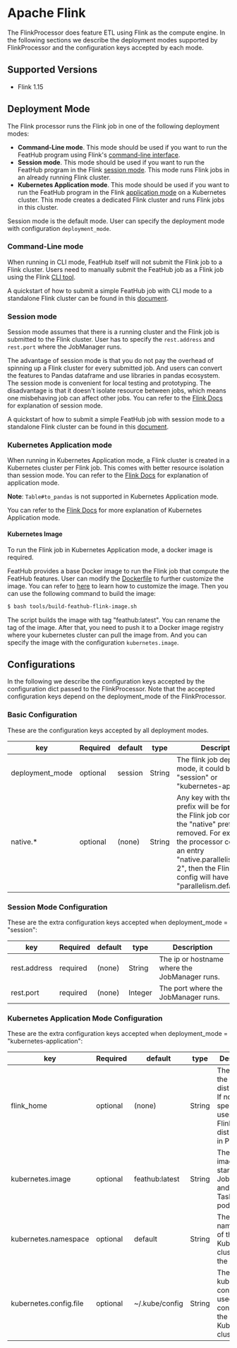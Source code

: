 # Apache Flink

The FlinkProcessor does feature ETL using Flink as the compute engine. In the
following sections we describe the deployment modes supported by FlinkProcessor
and the configuration keys accepted by each mode.

## Supported Versions

- Flink 1.15

## Deployment Mode
The Flink processor runs the Flink job in one of the following deployment modes:

- **Command-Line mode**. This mode should be used if you want to run the FeatHub
  program using Flink's [command-line
interface](https://nightlies.apache.org/flink/flink-docs-stable/docs/deployment/cli/#command-line-interface).
- **Session mode**. This mode should be used if you want to run the FeatHub program
  in the Flink [session
mode](https://nightlies.apache.org/flink/flink-docs-release-1.16/docs/deployment/overview/#session-mode).
This mode runs Flink jobs in an already running Flink cluster.
- **Kubernetes Application mode**. This mode should be used if you want to run the
  FeatHub program in the Flink [application
mode](https://nightlies.apache.org/flink/flink-docs-release-1.16/docs/deployment/overview/#application-mode)
on a Kubernetes cluster. This mode creates a dedicated Flink cluster and runs
Flink jobs in this cluster.

Session mode is the default mode. User can specify the deployment mode with
configuration `deployment_mode`.

### Command-Line mode

When running in CLI mode, FeatHub itself will not submit the Flink job to a
Flink cluster. Users need to manually submit the FeatHub job as a Flink job
using the Flink [CLI tool](https://nightlies.apache.org/flink/flink-docs-master/docs/deployment/cli/#command-line-interface).

A quickstart of how to submit a simple FeatHub job with CLI mode to a standalone Flink 
cluster can be found in this [document](../get-started/flink-cli-mode.md).

### Session mode

Session mode assumes that there is a running cluster and the Flink job is submitted to 
the Flink cluster. User has to specify the `rest.address` and `rest.port` where the
JobManager runs.

The advantage of session mode is that you do not pay the overhead of spinning up a Flink
cluster for every submitted job. And users can convert the features to Pandas dataframe 
and use libraries in pandas ecosystem. The session mode is convenient for local testing 
and prototyping. The disadvantage is that it doesn't isolate resource between jobs, 
which means one misbehaving job can affect other jobs. You can refer to 
the [Flink Docs](https://nightlies.apache.org/flink/flink-docs-master/docs/deployment/overview/#session-mode)
for explanation of session mode. 

A quickstart of how to submit a simple FeatHub job with session mode to a standalone 
Flink cluster can be found in this [document](../get-started/flink-session-mode.md).

### Kubernetes Application mode

When running in Kubernetes Application mode, a Flink cluster is created in a Kubernetes 
cluster per Flink job. This comes with better resource isolation than session mode. 
You can refer to 
the [Flink Docs](https://nightlies.apache.org/flink/flink-docs-master/docs/deployment/overview/#application-mode)
for explanation of application mode. 

**Note**: `Table#to_pandas` is not supported in Kubernetes Application mode.

You can refer to the [Flink Docs](https://nightlies.apache.org/flink/flink-docs-master/docs/deployment/resource-providers/native_kubernetes/#application-mode) 
for more explanation of Kubernetes Application mode.

#### Kubernetes Image
To run the Flink job in Kubernetes Application mode, a docker image is required.

FeatHub provides a base Docker image to run the Flink job that compute the FeatHub 
features. User can modify the [Dockerfile](../../../docker/Dockerfile) to further customize 
the image. You can refer to [here](https://nightlies.apache.org/flink/flink-docs-master/docs/deployment/resource-providers/standalone/docker/#further-customization)
to learn how to customize the image. Then you can use the following command to build 
the image:

```bash
$ bash tools/build-feathub-flink-image.sh
```

The script builds the image with tag "feathub:latest". You can rename the tag of the 
image. After that, you need to push it to a Docker image registry where your kubernetes 
cluster can pull the image from. And you can specify the image with the 
configuration `kubernetes.image`.

## Configurations

In the following we describe the configuration keys accepted by the
configuration dict passed to the FlinkProcessor. Note that the accepted
configuration keys depend on the deployment_mode of the FlinkProcessor.

### Basic Configuration

These are the configuration keys accepted by all deployment modes.

| key             | Required | default | type   | Description                                                                              |
|-----------------|----------|---------|--------|------------------------------------------------------------------------------------------|
| deployment_mode | optional | session | String | The flink job deployment mode, it could be "cli", "session" or "kubernetes-application". |
| native.*                | optional | (none)         | String | Any key with the "native" prefix will be forwarded to the Flink job config after the "native" prefix is removed. For example, if the processor config has an entry "native.parallelism.default: 2", then the Flink job config will have an entry "parallelism.default: 2". |

### Session Mode Configuration

These are the extra configuration keys accepted when deployment_mode = "session":

| key          | Required | default | type    | Description                                                                                                                                |
|--------------|----------|---------|---------|--------------------------------------------------------------------------------------------------------------------------------------------|
| rest.address | required | (none)  | String  | The ip or hostname where the JobManager runs.                                                                                              |
| rest.port    | required | (none)  | Integer | The port where the JobManager runs.                                                                                                        |
### Kubernetes Application Mode Configuration

These are the extra configuration keys accepted when deployment_mode = "kubernetes-application":

| key                    | Required | default        | type   | Description                                                                                                                                                                                                                                                                                                                                                                                        |
|------------------------|----------|----------------|--------|----------------------------------------------------------------------------------------------------------------------------------------------------------------------------------------------------------------------------------------------------------------------------------------------------------------------------------------------------------------------------------------------------|
| flink_home             | optional | (none)         | String | The path to the Flink distribution. If not specified, it uses the Flink's distribution in PyFlink.                                                                                                                                                                                                                                                                                                 |
| kubernetes.image       | optional | feathub:latest | String | The docker image to start the JobManager and TaskManager pod.                                                                                                                                                                                                                                                                                                                                      |
| kubernetes.namespace   | optional | default        | String | The namespace of the Kubernetes cluster to run the Flink job.                                                                                                                                                                                                                                                                                                                                      |
| kubernetes.config.file | optional | ~/.kube/config | String | The kubernetes config file is used to connector to the Kubernetes cluster.                                                                                                                                                                                                                                                                                                                         |
